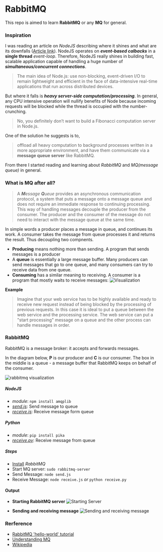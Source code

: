 # RabbitMQ
This repo is aimed to learn __RabbitMQ__ or any __MQ__ for general.

### Inspiration
I was reading an article on _NodeJS_ describing where it shines and what are its downfalls ([Article link](https://medium.com/the-node-js-collection/why-the-hell-would-you-use-node-js-4b053b94ab8e)). NodeJS operates on **_event-based calbacks_** in a **single thread** _event-loop_. Therefore, NodeJS really shines in building fast, scalable application capable of handling a huge number of **_simultaneous/concurrent connections_**. 
> The main idea of Node.js: use non-blocking, event-driven I/O to remain lightweight and efficient in the face of data-intensive real-time applications that run across distributed devices.

But where it falls is **_heavy server-side computation/processing_**. In general, any CPU intensive operation will nullify benefits of Node because incoming requests will be blocked while the thread is occupied with the number-crunching.
> No, you definitely don’t want to build a Fibonacci computation server in Node.js. 

One of the solution he suggests is to,
> offload all heavy computation to background processes written in a more appropriate environment, and have them communicate via a **message queue server** like RabbitMQ.

From there I started reading and learning about _RabbitMQ_ and _MQ(message queue)_ in general.
### What is MQ after all?

 > A _**M**essage **Q**ueue_ provides an asynchronous communication protocol, a system that puts a message onto a message queue and does not require an immediate response to continuing processing. This way of handling messages decouple the producer from the consumer. The producer and the consumer of the message do not need to interact with the message queue at the same time. 

In simple words a producer places a message in queue, and continues its work. A consumer takes the message from queue processes it and returns the result. Thus decoupling two compnents.
* __Producing__ means nothing more than sending. A program that sends messages is a producer
* A __queue__ is essentially a large message buffer. Many producers can send messages that go to one queue, and many consumers can try to receive data from one queue. 
* __Consuming__ has a similar meaning to receiving. A consumer is a program that mostly waits to receive messages: 
![Visualization](https://www.cloudamqp.com/img/blog/message-queue-example.png)

__Example__
> Imagine that your web service has to be highly available and ready to receive new request instead of being blocked by the processing of previous requests. In this case it is ideal to put a queue between the web service and the processing service. The web service can put a "start processing" message on a queue and the other process can handle messages in order. 

### RabbitMQ
RabbitMQ is a message broker: it accepts and forwards messages.

In the diagram below, __P__ is our producer and __C__ is our consumer. The box in the middle is a queue - a message buffer that RabbitMQ keeps on behalf of the consumer.

![rabbitmq visualization](https://www.rabbitmq.com/img/tutorials/python-one.png)

##### NodeJS
* _module_: `npm install amqplib`
* [_send.js_](https://github.com/rishabhc32/everyday-stuff/blob/master/rabbitmq/send.js): Send message to queue
* [_receive.js_](https://github.com/rishabhc32/everyday-stuff/blob/master/rabbitmq/receive.js): Receive message form queue
##### Python
* _module_: `pip install pika`
* [_receive.py_](https://github.com/rishabhc32/everyday-stuff/blob/master/rabbitmq/receive.py): Receive message from queue
##### Steps
* [Install](https://www.rabbitmq.com/download.html) _RabbitMQ_
* Start MQ server: `sudo rabbitmq-server`
* Send Message: `node send.js`
* Receive Message: `node receive.js` _or_ `python receive.py`
#### Output
* __Starting RabbitMQ server__
![Starting Server](https://i.imgur.com/jsGRIlb.png)

* __Sending and receiving message__
![Sending and receiving message](https://i.imgur.com/Fz2MpRo.png)
### Rerference
* [RabbitMQ 'hello-world' tutorial](https://www.rabbitmq.com/tutorials/tutorial-one-javascript.html)
* [Understanding MQ](https://www.cloudamqp.com/blog/2014-12-03-what-is-message-queuing.html)
* [Wikipedia](https://en.wikipedia.org/wiki/Message_queue)
